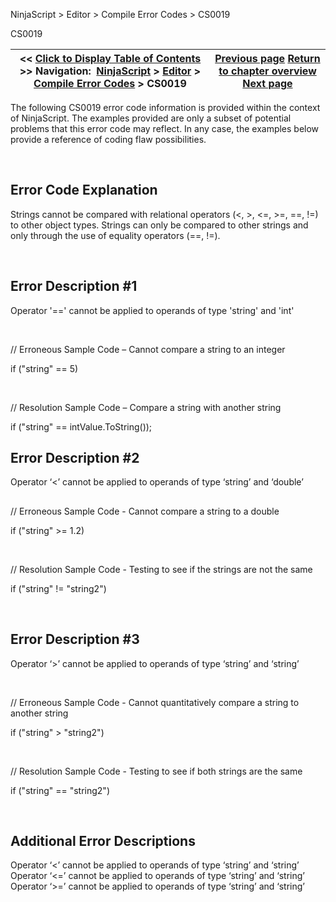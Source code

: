 ﻿


NinjaScript \> Editor \> Compile Error Codes \> CS0019






















CS0019







| \<\< [Click to Display Table of Contents](cs0019.md) \>\> **Navigation:**     [NinjaScript](ninjascript-1.md) \> [Editor](editor-1.md) \> [Compile Error Codes](compile_error_codes-1.md) \> CS0019 | [Previous page](cs0006-1.md) [Return to chapter overview](compile_error_codes-1.md) [Next page](cs0021-1.md) |
| --- | --- |











The following CS0019 error code information is provided within the context of NinjaScript. The examples provided are only a subset of potential problems that this error code may reflect. In any case, the examples below provide a reference of coding flaw possibilities.


 


## Error Code Explanation


Strings cannot be compared with relational operators (\<, \>, \<\=, \>\=, \=\=, !\=) to other object types. Strings can only be compared to other strings and only through the use of equality operators (\=\=, !\=).


 


## Error Description \#1 
Operator '\=\=' cannot be applied to operands of type 'string' and 'int'


 


// Erroneous Sample Code – Cannot compare a string to an integer


if ("string" \=\= 5\)


 


// Resolution Sample Code – Compare a string with another string


if ("string" \=\= intValue.ToString());


## 


## Error Description \#2 
Operator ‘\<’ cannot be applied to operands of type ‘string’ and ‘double’


## 


// Erroneous Sample Code \- Cannot compare a string to a double


if ("string" \>\= 1\.2\)


 


// Resolution Sample Code \- Testing to see if the strings are not the same


if ("string" !\= "string2")


 


## Error Description \#3 
Operator ‘\>’ cannot be applied to operands of type ‘string’ and ‘string’


 


// Erroneous Sample Code \- Cannot quantitatively compare a string to another string


if ("string" \> "string2")


 


// Resolution Sample Code \- Testing to see if both strings are the same


if ("string" \=\= "string2")


 


## Additional Error Descriptions 
Operator ‘\<’ cannot be applied to operands of type ‘string’ and ‘string’ 
Operator ‘\<\=’ cannot be applied to operands of type ‘string’ and ‘string’ 
Operator ‘\>\=’ cannot be applied to operands of type ‘string’ and ‘string’









